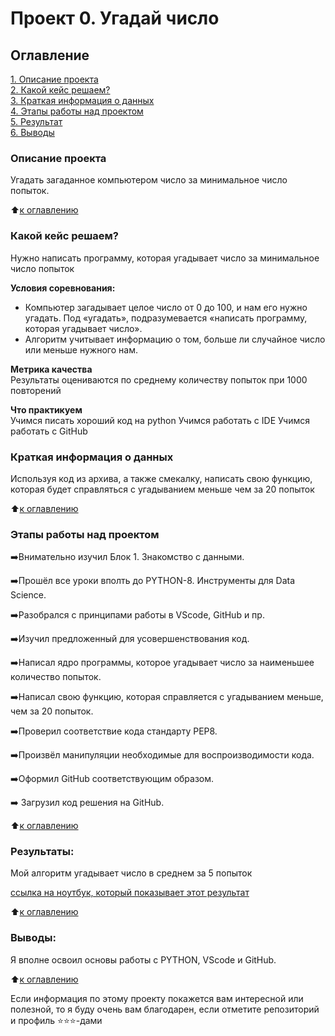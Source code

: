 # Проект 0. Угадай число

## Оглавление  
[1. Описание проекта](https://github.com/vv77v/sf_data_science/tree/main/project_0#описание-проекта)  
[2. Какой кейс решаем?](https://github.com/vv77v/sf_data_science/tree/main/project_0#какой-кейс-решаем)  
[3. Краткая информация о данных](https://github.com/vv77v/sf_data_science/tree/main/project_0#краткая-информация-о-данных)  
[4. Этапы работы над проектом](https://github.com/vv77v/sf_data_science/tree/main/project_0#этапы-работы-над-проектом)  
[5. Результат](https://github.com/vv77v/sf_data_science/tree/main/project_0#результаты)    
[6. Выводы](https://github.com/vv77v/sf_data_science/tree/main/project_0#выводы) 

### Описание проекта    
Угадать загаданное компьютером число за минимальное число попыток.

:arrow_up:[к оглавлению](https://github.com/vv77v/sf_data_science/tree/main/project_0#оглавление)


### Какой кейс решаем?    
Нужно написать программу, которая угадывает число за минимальное число попыток

**Условия соревнования:**  
- Компьютер загадывает целое число от 0 до 100, и нам его нужно угадать. Под «угадать», подразумевается «написать программу, которая угадывает число».
- Алгоритм учитывает информацию о том, больше ли случайное число или меньше нужного нам.

**Метрика качества**     
Результаты оцениваются по среднему количеству попыток при 1000 повторений

**Что практикуем**     
Учимся писать хороший код на python
Учимся работать с IDE
Учимся работать с GitHub

### Краткая информация о данных
Используя код из архива, а также смекалку, написать свою функцию, которая будет справляться с угадыванием меньше чем за 20 попыток

:arrow_up:[к оглавлению](https://github.com/vv77v/sf_data_science/tree/main/project_0#оглавление)

### Этапы работы над проектом  
:arrow_right:Внимательно изучил Блок 1. Знакомство с данными.

:arrow_right:Прошёл все уроки вполть до PYTHON-8. Инструменты для Data Science.

:arrow_right:Разобрался с принципами работы в VScode, GitHub и пр.

:arrow_right:Изучил предложенный для усовершенствования код.

:arrow_right:Написал ядро программы, которое угадывает число за наименьшее количество попыток.

:arrow_right:Написал свою функцию, которая справляется с угадыванием меньше, чем за 20 попыток.

:arrow_right:Проверил соответствие кода стандарту РЕР8.

:arrow_right:Произвёл манипуляции необходимые для воспроизводимости кода.

:arrow_right:Оформил  GitHub соответствующим образом.

:arrow_right: Загрузил код решения на GitHub.

:arrow_up:[к оглавлению](https://github.com/vv77v/sf_data_science/tree/main/project_0#оглавление)


### Результаты:  
Мой алгоритм угадывает число в среднем за 5 попыток

[ссылка на ноутбук, который показывает этот результат](https://github.com/vv77v/sf_data_science/blob/main/project_0/game.ipynb)

:arrow_up:[к оглавлению](https://github.com/vv77v/sf_data_science/tree/main/project_0#оглавление)


### Выводы:  
Я вполне освоил основы работы с PYTHON, VScode и GitHub.


:arrow_up:[к оглавлению](https://github.com/vv77v/sf_data_science/tree/main/project_0#оглавление)


Если информация по этому проекту покажется вам интересной или полезной, то я буду очень вам благодарен, если отметите репозиторий и профиль ⭐️⭐️⭐️-дами
